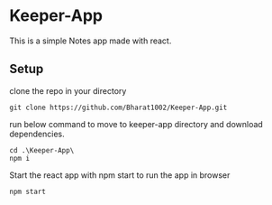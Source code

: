 # Keeper-App

This is a simple Notes app made with react.

## Setup
clone the repo in your directory
```
git clone https://github.com/Bharat1002/Keeper-App.git
```

run below command to move to keeper-app directory and download dependencies.
```
cd .\Keeper-App\
npm i
```

Start the react app with npm start to run the app in browser
```
npm start
```